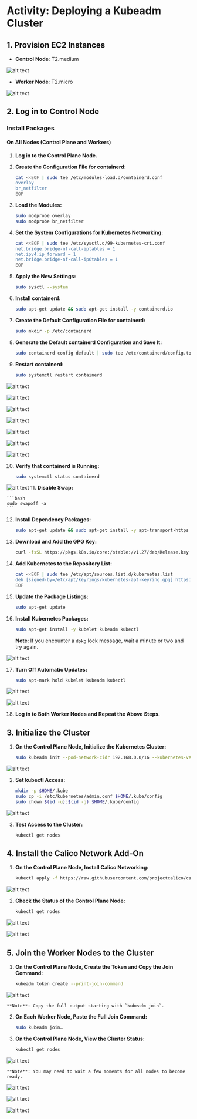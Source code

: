 # Activity: Deploying a Kubeadm Cluster

## 1. Provision EC2 Instances

- **Control Node**: T2.medium

![alt text](img/image1.png)

- **Worker Node**: T2.micro

![alt text](img/image2.png)

## 2. Log in to Control Node

### Install Packages

#### On All Nodes (Control Plane and Workers)

1. **Log in to the Control Plane Node.**

2. **Create the Configuration File for containerd:**

    ```bash
    cat <<EOF | sudo tee /etc/modules-load.d/containerd.conf
    overlay
    br_netfilter
    EOF
    ```

3. **Load the Modules:**

    ```bash
    sudo modprobe overlay
    sudo modprobe br_netfilter
    ```

4. **Set the System Configurations for Kubernetes Networking:**

    ```bash
    cat <<EOF | sudo tee /etc/sysctl.d/99-kubernetes-cri.conf
    net.bridge.bridge-nf-call-iptables = 1
    net.ipv4.ip_forward = 1
    net.bridge.bridge-nf-call-ip6tables = 1
    EOF
    ```

5. **Apply the New Settings:**

    ```bash
    sudo sysctl --system
    ```

6. **Install containerd:**

    ```bash
    sudo apt-get update && sudo apt-get install -y containerd.io
    ```

7. **Create the Default Configuration File for containerd:**

    ```bash
    sudo mkdir -p /etc/containerd
    ```

8. **Generate the Default containerd Configuration and Save It:**

    ```bash
    sudo containerd config default | sudo tee /etc/containerd/config.toml
    ```

9. **Restart containerd:**

    ```bash
    sudo systemctl restart containerd
    ```
![alt text](img/image3.png)

![alt text](img/image4.png)

![alt text](img/image5.png)

![alt text](img/image6.png)

![alt text](img/image7.png)

![alt text](img/image8.png)

![alt text](img/image9.png)

10. **Verify that containerd is Running:**

    ```bash
    sudo systemctl status containerd
    ```
![alt text](image.png)
11. **Disable Swap:**

    ```bash
    sudo swapoff -a
    ```

12. **Install Dependency Packages:**

    ```bash
    sudo apt-get update && sudo apt-get install -y apt-transport-https curl
    ```

13. **Download and Add the GPG Key:**

    ```bash
    curl -fsSL https://pkgs.k8s.io/core:/stable:/v1.27/deb/Release.key | sudo gpg --dearmor -o /etc/apt/keyrings/kubernetes-apt-keyring.gpg
    ```

14. **Add Kubernetes to the Repository List:**

    ```bash
    cat <<EOF | sudo tee /etc/apt/sources.list.d/kubernetes.list
    deb [signed-by=/etc/apt/keyrings/kubernetes-apt-keyring.gpg] https://pkgs.k8s.io/core:/stable:/v1.27/deb/ /
    EOF
    ```

15. **Update the Package Listings:**

    ```bash
    sudo apt-get update
    ```

16. **Install Kubernetes Packages:**

    ```bash
    sudo apt-get install -y kubelet kubeadm kubectl
    ```

    **Note**: If you encounter a `dpkg` lock message, wait a minute or two and try again.

![alt text](img/image12.png)

17. **Turn Off Automatic Updates:**

    ```bash
    sudo apt-mark hold kubelet kubeadm kubectl
    ```
![alt text](img/image13.png)

![alt text](img/image14.png)

18. **Log in to Both Worker Nodes and Repeat the Above Steps.**

## 3. Initialize the Cluster

1. **On the Control Plane Node, Initialize the Kubernetes Cluster:**

    ```bash
    sudo kubeadm init --pod-network-cidr 192.168.0.0/16 --kubernetes-version 1.27.11
    ```
![alt text](img/image15.png)

2. **Set kubectl Access:**

    ```bash
    mkdir -p $HOME/.kube
    sudo cp -i /etc/kubernetes/admin.conf $HOME/.kube/config
    sudo chown $(id -u):$(id -g) $HOME/.kube/config
    ```
![alt text](img/image16.png)

3. **Test Access to the Cluster:**

    ```bash
    kubectl get nodes
    ```

## 4. Install the Calico Network Add-On

1. **On the Control Plane Node, Install Calico Networking:**

    ```bash
    kubectl apply -f https://raw.githubusercontent.com/projectcalico/calico/v3.25.0/manifests/calico.yaml
    ```
![alt text](img/image19.png)

2. **Check the Status of the Control Plane Node:**

    ```bash
    kubectl get nodes
    ```
![alt text](img/image18.png)

![alt text](img/image20.png)

## 5. Join the Worker Nodes to the Cluster

1. **On the Control Plane Node, Create the Token and Copy the Join Command:**

    ```bash
    kubeadm token create --print-join-command
    ```
![alt text](img/image17.png)

    **Note**: Copy the full output starting with `kubeadm join`.

2. **On Each Worker Node, Paste the Full Join Command:**

    ```bash
    sudo kubeadm join…
    ```

3. **On the Control Plane Node, View the Cluster Status:**

    ```bash
    kubectl get nodes
    ```
![alt text](img/image21.png)

    **Note**: You may need to wait a few moments for all nodes to become ready.
![alt text](img/image22.png)

![alt text](img/image23.png)

![alt text](img/image24.png)

